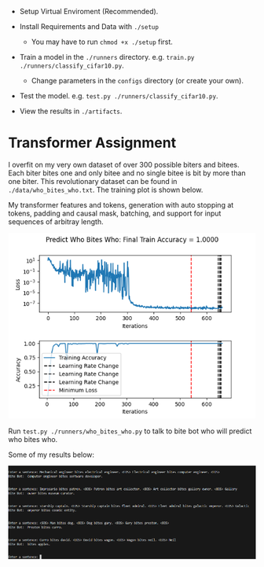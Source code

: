 - Setup Virtual Enviroment (Recommended).

- Install Requirements and Data with ``` ./setup ```
    - You may have to run ``` chmod +x ./setup ``` first.

- Train a model in the ``` ./runners ``` directory. e.g. ``` train.py ./runners/classify_cifar10.py ```.
    - Change parameters in the ``` configs ``` directory (or create your own).

- Test the model. e.g. ``` test.py ./runners/classify_cifar10.py ```.

- View the results in ``` ./artifacts ```.

# Transformer Assignment
I overfit on my very own dataset of over 300 possible biters and bitees. Each biter bites one and only bitee and no single bitee is bit by more than one biter. This revolutionary dataset can be found in ``` ./data/who_bites_who.txt ```. The training plot is shown below.

My transformer features <SOS> and <EOS> tokens, generation with auto stopping at <EOS> tokens, padding and causal mask, batching, and support for input sequences of arbitray length.

![Alt text](artifacts/who_bites_who/predict_who_bites_who_img_3.png)

Run ``` test.py ./runners/who_bites_who.py ``` to talk to bite bot who will predict who bites who.

Some of my results below:

![Alt text](image.png)